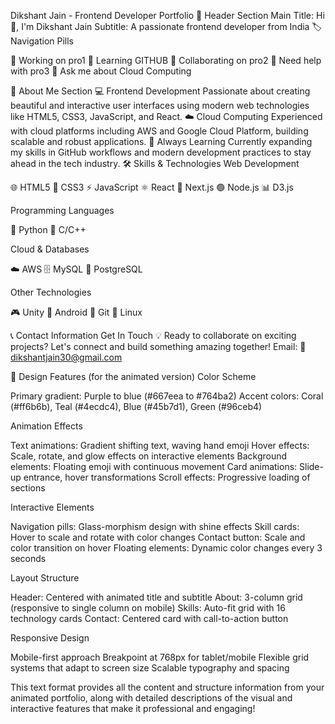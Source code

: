 Dikshant Jain - Frontend Developer Portfolio
👋 Header Section
Main Title: Hi 👋, I'm Dikshant Jain
Subtitle: A passionate frontend developer from India
🏷️ Navigation Pills

🔭 Working on pro1
🌱 Learning GITHUB
👯 Collaborating on pro2
🤝 Need help with pro3
💬 Ask me about Cloud Computing

📖 About Me Section
💻 Frontend Development
Passionate about creating beautiful and interactive user interfaces using modern web technologies like HTML5, CSS3, JavaScript, and React.
☁️ Cloud Computing
Experienced with cloud platforms including AWS and Google Cloud Platform, building scalable and robust applications.
🚀 Always Learning
Currently expanding my skills in GitHub workflows and modern development practices to stay ahead in the tech industry.
🛠️ Skills & Technologies
Web Development

🌐 HTML5
🎨 CSS3
⚡ JavaScript
⚛️ React
🔺 Next.js
🟢 Node.js
📊 D3.js

Programming Languages

🐍 Python
🔧 C/C++

Cloud & Databases

☁️ AWS
🗄️ MySQL
🐘 PostgreSQL

Other Technologies

🎮 Unity
🤖 Android
🔗 Git
🐧 Linux

📞 Contact Information
Get In Touch
💡 Ready to collaborate on exciting projects?
Let's connect and build something amazing together!
Email: 📧 dikshantjain30@gmail.com

🎨 Design Features (for the animated version)
Color Scheme

Primary gradient: Purple to blue (#667eea to #764ba2)
Accent colors: Coral (#ff6b6b), Teal (#4ecdc4), Blue (#45b7d1), Green (#96ceb4)

Animation Effects

Text animations: Gradient shifting text, waving hand emoji
Hover effects: Scale, rotate, and glow effects on interactive elements
Background elements: Floating emoji with continuous movement
Card animations: Slide-up entrance, hover transformations
Scroll effects: Progressive loading of sections

Interactive Elements

Navigation pills: Glass-morphism design with shine effects
Skill cards: Hover to scale and rotate with color changes
Contact button: Scale and color transition on hover
Floating elements: Dynamic color changes every 3 seconds

Layout Structure

Header: Centered with animated title and subtitle
About: 3-column grid (responsive to single column on mobile)
Skills: Auto-fit grid with 16 technology cards
Contact: Centered card with call-to-action button

Responsive Design

Mobile-first approach
Breakpoint at 768px for tablet/mobile
Flexible grid systems that adapt to screen size
Scalable typography and spacing

This text format provides all the content and structure information from your animated portfolio, along with detailed descriptions of the visual and interactive features that make it professional and engaging!
